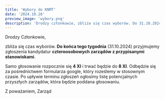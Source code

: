 ```yaml
---
title: 'Wybory do KNMT'
date: '2024.10.28'
preview_image: 'wybory.png'
description: 'Drodzy członkowie, zbliża się czas wyborów. Do 31.10.2024 przyjmujemy zgłoszenia kandytur czteroosobowych zarządów z przypisanymi stanowiskami.'
---
```


Drodzy Członkowie,


zbliża się czas wyborów. **Do końca tego tygodnia** (31.10.2024) przyjmujemy zgłoszenia kandydatur **czteroosobowych zarządów z przypisanymi stanowiskami**.


Samo głosowanie rozpocznie się **4 XI** i trwać będzie do **8 XI**. Odbędzie się za pośrednictwem formularza google, który roześlemy w stosownym czasie. 
Po upływie terminu zgłoszeń ogłosimy listę potencjalnych przyszłych zarządów, która będzie poddana głosowaniu.


Z poważaniem,
Zarząd



